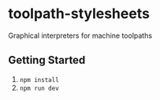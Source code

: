 # toolpath-stylesheets
Graphical interpreters for machine toolpaths

## Getting Started

1. `npm install`
2. `npm run dev`

